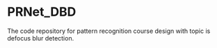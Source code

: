 # PRNet_DBD

The code repository for pattern recognition course design with topic is defocus blur detection.